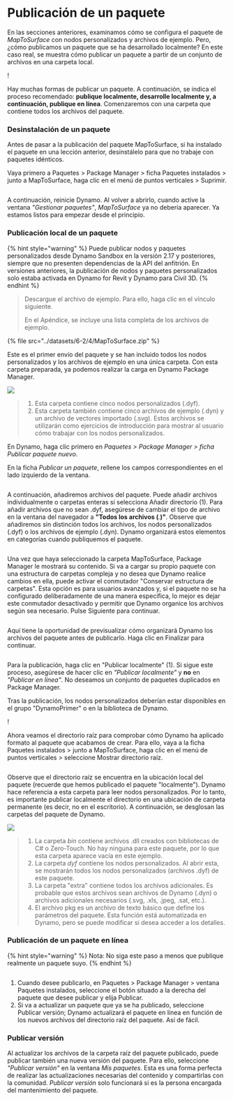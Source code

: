 # Publicación de un paquete

En las secciones anteriores, examinamos cómo se configura el paquete de _MapToSurface_ con nodos personalizados y archivos de ejemplo. Pero, ¿cómo publicamos un paquete que se ha desarrollado localmente? En este caso real, se muestra cómo publicar un paquete a partir de un conjunto de archivos en una carpeta local.

\![](<../images/6-2/3/develop package - custom nodes 01 (1) (1).jpg>)

Hay muchas formas de publicar un paquete. A continuación, se indica el proceso recomendado: **publique localmente, desarrolle localmente y, a continuación, publique en línea**. Comenzaremos con una carpeta que contiene todos los archivos del paquete.

### Desinstalación de un paquete

Antes de pasar a la publicación del paquete MapToSurface, si ha instalado el paquete en una lección anterior, desinstálelo para que no trabaje con paquetes idénticos.

Vaya primero a Paquetes > Package Manager > ficha Paquetes instalados > junto a MapToSurface, haga clic en el menú de puntos verticales > Suprimir.

<figure><img src="../../.gitbook/assets/delete-map-to-surface.png" alt=""><figcaption></figcaption></figure>

A continuación, reinicie Dynamo. Al volver a abrirlo, cuando active la ventana _"Gestionar paquetes"_, _MapToSurface_ ya no debería aparecer. Ya estamos listos para empezar desde el principio.

### Publicación local de un paquete

{% hint style="warning" %} Puede publicar nodos y paquetes personalizados desde Dynamo Sandbox en la versión 2.17 y posteriores, siempre que no presenten dependencias de la API del anfitrión. En versiones anteriores, la publicación de nodos y paquetes personalizados solo estaba activada en Dynamo for Revit y Dynamo para Civil 3D. {% endhint %}

> Descargue el archivo de ejemplo. Para ello, haga clic en el vínculo siguiente.
>
> En el Apéndice, se incluye una lista completa de los archivos de ejemplo.

{% file src="../datasets/6-2/4/MapToSurface.zip" %}

Este es el primer envío del paquete y se han incluido todos los nodos personalizados y los archivos de ejemplo en una única carpeta. Con esta carpeta preparada, ya podemos realizar la carga en Dynamo Package Manager.

![](../images/6-2/4/publishapackage-publishlocally01.jpg)

> 1. Esta carpeta contiene cinco nodos personalizados (.dyf).
> 2. Esta carpeta también contiene cinco archivos de ejemplo (.dyn) y un archivo de vectores importado (.svg). Estos archivos se utilizarán como ejercicios de introducción para mostrar al usuario cómo trabajar con los nodos personalizados.

En Dynamo, haga clic primero en _Paquetes > Package Manager > ficha Publicar paquete nuevo_.

En la ficha _Publicar un paquete_, rellene los campos correspondientes en el lado izquierdo de la ventana.

<figure><img src="../../.gitbook/assets/package-details.png" alt=""><figcaption></figcaption></figure>

A continuación, añadiremos archivos del paquete. Puede añadir archivos individualmente o carpetas enteras si selecciona Añadir directorio (1). Para añadir archivos que no sean .dyf, asegúrese de cambiar el tipo de archivo en la ventana del navegador a **"Todos los archivos (**_._**)"**. Observe que añadiremos sin distinción todos los archivos, los nodos personalizados (.dyf) o los archivos de ejemplo (.dyn). Dynamo organizará estos elementos en categorías cuando publiquemos el paquete.

<figure><img src="../../.gitbook/assets/map-to-surface-contents.png" alt=""><figcaption></figcaption></figure>

Una vez que haya seleccionado la carpeta MapToSurface, Package Manager le mostrará su contenido. Si va a cargar su propio paquete con una estructura de carpetas compleja y no desea que Dynamo realice cambios en ella, puede activar el conmutador "Conservar estructura de carpetas". Esta opción es para usuarios avanzados y, si el paquete no se ha configurado deliberadamente de una manera específica, lo mejor es dejar este conmutador desactivado y permitir que Dynamo organice los archivos según sea necesario. Pulse Siguiente para continuar.

<figure><img src="../../.gitbook/assets/map-to-surface-contents-preview.png" alt=""><figcaption></figcaption></figure>

Aquí tiene la oportunidad de previsualizar cómo organizará Dynamo los archivos del paquete antes de publicarlo. Haga clic en Finalizar para continuar.

<figure><img src="../../.gitbook/assets/publish-locally.png" alt=""><figcaption></figcaption></figure>

Para la publicación, haga clic en "Publicar localmente" (1). Si sigue este proceso, asegúrese de hacer clic en _"Publicar localmente"_ y **no** en _"Publicar en línea"_. No deseamos un conjunto de paquetes duplicados en Package Manager.

Tras la publicación, los nodos personalizados deberían estar disponibles en el grupo "DynamoPrimer" o en la biblioteca de Dynamo.

\![](<../images/6-2/3/develop package - install package 02 (1) (1).jpg>)

Ahora veamos el directorio raíz para comprobar cómo Dynamo ha aplicado formato al paquete que acabamos de crear. Para ello, vaya a la ficha Paquetes instalados > junto a MapToSurface, haga clic en el menú de puntos verticales > seleccione Mostrar directorio raíz.

<figure><img src="../../.gitbook/assets/show-root-directory.png" alt=""><figcaption></figcaption></figure>

Observe que el directorio raíz se encuentra en la ubicación local del paquete (recuerde que hemos publicado el paquete "localmente"). Dynamo hace referencia a esta carpeta para leer nodos personalizados. Por lo tanto, es importante publicar localmente el directorio en una ubicación de carpeta permanente (es decir, no en el escritorio). A continuación, se desglosan las carpetas del paquete de Dynamo.

![](../images/6-2/4/publishapackage-publishlocally06.jpg)

> 1. La carpeta _bin_ contiene archivos .dll creados con bibliotecas de C# o Zero-Touch. No hay ninguna para este paquete, por lo que esta carpeta aparece vacía en este ejemplo.
> 2. La carpeta _dyf_ contiene los nodos personalizados. Al abrir esta, se mostrarán todos los nodos personalizados (archivos .dyf) de este paquete.
> 3. La carpeta "extra" contiene todos los archivos adicionales. Es probable que estos archivos sean archivos de Dynamo (.dyn) o archivos adicionales necesarios (.svg, .xls, .jpeg, .sat, etc.).
> 4. El archivo pkg es un archivo de texto básico que define los parámetros del paquete. Esta función está automatizada en Dynamo, pero se puede modificar si desea acceder a los detalles.

### Publicación de un paquete en línea

{% hint style="warning" %} Nota: No siga este paso a menos que publique realmente un paquete suyo. {% endhint %}

<figure><img src="../../.gitbook/assets/publish-version.png" alt=""><figcaption></figcaption></figure>

1. Cuando desee publicarlo, en Paquetes > Package Manager > ventana Paquetes instalados, seleccione el botón situado a la derecha del paquete que desee publicar y elija Publicar.
2. Si va a actualizar un paquete que ya se ha publicado, seleccione Publicar versión; Dynamo actualizará el paquete en línea en función de los nuevos archivos del directorio raíz del paquete. Así de fácil.

### Publicar versión

Al actualizar los archivos de la carpeta raíz del paquete publicado, puede publicar también una nueva versión del paquete. Para ello, seleccione _"Publicar versión"_ en la ventana _Mis paquetes_. Esta es una forma perfecta de realizar las actualizaciones necesarias del contenido y compartirlas con la comunidad. _Publicar versión_ solo funcionará si es la persona encargada del mantenimiento del paquete.
